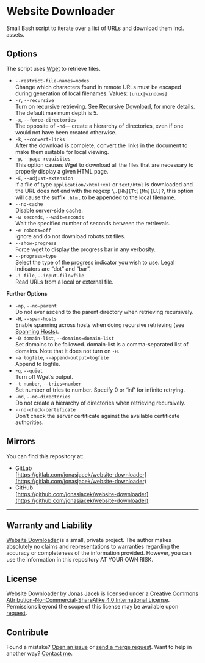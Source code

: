 # Website Downloader

Small Bash script to iterate over a list of URLs and download them incl. assets.

## Options

The script uses [Wget](https://www.gnu.org/software/wget/manual/wget.html) to retrieve files.

* `--restrict-file-names=modes`  
  Change which characters found in remote URLs must be escaped during generation of local filenames. Values: `[unix|windows]`
* `-r`, `--recursive`  
  Turn on recursive retrieving. See [Recursive Download](https://www.gnu.org/software/wget/manual/wget.html#Recursive-Download), for more details. The default maximum depth is 5.
* `-x`, `--force-directories`  
  The opposite of `-nd`— create a hierarchy of directories, even if one would not have been created otherwise.
* `-k`, `--convert-links`  
  After the download is complete, convert the links in the document to make them suitable for local viewing.
* `-p`, `--page-requisites`  
  This option causes Wget to download all the files that are necessary to properly display a given HTML page.
* `-E`, `--adjust-extension`  
  If a file of type `application/xhtml+xml` or `text/html` is downloaded and the URL does not end with the regexp `\.[Hh][Tt][Mm][Ll]?`, this option will cause the suffix `.html` to be appended to the local filename.
* `--no-cache`  
  Disable server-side cache.
* `-w seconds`, `--wait=seconds`  
  Wait the specified number of seconds between the retrievals.
* `-e robots=off`  
  Ignore and do not download robots.txt files.
* `--show-progress`  
  Force wget to display the progress bar in any verbosity.
* `--progress=type`  
  Select the type of the progress indicator you wish to use. Legal indicators are “dot” and “bar”.
* `-i file`, `--input-file=file`  
  Read URLs from a local or external file.

**Further Options**

* `-np`, `--no-parent`  
  Do not ever ascend to the parent directory when retrieving recursively.
* `-H`, `--span-hosts`  
  Enable spanning across hosts when doing recursive retrieving (see [Spanning Hosts](https://www.gnu.org/software/wget/manual/wget.html#Spanning-Hosts)).
* `-D domain-list`, `--domains=domain-list`  
  Set domains to be followed. domain-list is a comma-separated list of domains. Note that it does not turn on `-H`.
* `-a logfile`, `--append-output=logfile`  
  Append to logfile.
* -`q`, `--quiet`  
  Turn off Wget’s output.
* `-t number`, `--tries=number`  
  Set number of tries to number. Specify 0 or ‘inf’ for infinite retrying.
* `-nd`, `--no-directories`  
  Do not create a hierarchy of directories when retrieving recursively.
* `--no-check-certificate`  
  Don’t check the server certificate against the available certificate authorities.



## Mirrors

You can find this repository at:
* GitLab  
  [https://gitlab.com/jonasjacek/website-downloader](https://gitlab.com/jonasjacek/website-downloader)
* GitHub  
  [https://github.com/jonasjacek/website-downloader](https://github.com/jonasjacek/website-downloader)

***

## Warranty and Liability
[Website Downloader](https://gitlab.com/jonasjacek/website-downloader) is a small, private project. The author makes absolutely no claims and representations to warranties regarding the accuracy or completeness of the information provided. However, you can use the information in this repository AT YOUR OWN RISK.

## License

<span xmlns:dct="http://purl.org/dc/terms/" href="http://purl.org/dc/dcmitype/Text" property="dct:title" rel="dct:type">Website Downloader</span> by <a xmlns:cc="http://creativecommons.org/ns#" href="https://gitlab.com/jonasjacek/website-downloader" property="cc:attributionName" rel="cc:attributionURL">Jonas Jacek</a> is licensed under a <a rel="license" href="http://creativecommons.org/licenses/by-nc-sa/4.0/">Creative Commons Attribution-NonCommercial-ShareAlike 4.0 International License</a>. Permissions beyond the scope of this license may be available upon <a xmlns:cc="http://creativecommons.org/ns#" href="https://www.jonas.me/contact" rel="cc:morePermissions">request</a>.

## Contribute

Found a mistake? [Open an issue](https://gitlab.com/jonasjacek/website-downloader/-/issues) or [send a merge request](https://gitlab.com/jonasjacek/website-downloader/-/merge_requests). Want to help in another way? [Contact me](https://www.jonas.me/contact).
